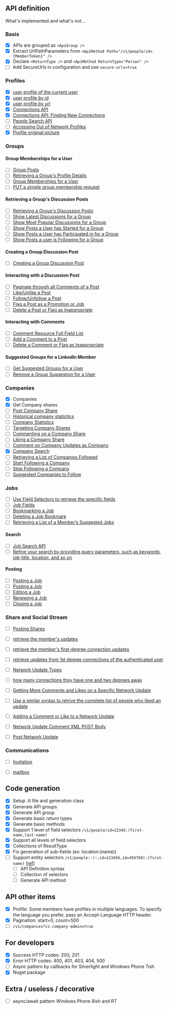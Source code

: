 
API definition
---------------------------------

What's implemented and what's not...

### Basis

- [x] APIs are grouped as `<ApiGroup />`  
- [x] Extract UrlPathParameters from `<ApiMethod Path="/v1/people/id={MemberToken}" />`  
- [x] Declare `<ReturnType />` and `<ApiMethod ReturnType="Person" />`
- [ ] Add SecureUrls in configuration and use `secure-urls=true`

### Profiles
  
- [x] [user profile of the current user](https://developer.linkedin.com/documents/profile-api)  
- [x] [user profile by id](https://developer.linkedin.com/documents/profile-api)  
- [x] [user profile by url](https://developer.linkedin.com/documents/profile-api)  
- [x] [Connections API](https://developer.linkedin.com/documents/connections-api)
- [x] [Connections API: Finding New Connections](https://developer.linkedin.com/documents/connections-api)
- [ ] [People Search API](https://developer.linkedin.com/documents/people-search-api)
- [ ] [Accessing Out of Network Profiles](https://developer.linkedin.com/documents/accessing-out-network-profiles)
- [x] [Profile original picture](http://stackoverflow.com/questions/6955647/getting-linkedin-profile-picture/6963184)

### Groups

#### Group Memberships for a User

- [ ] [Group Posts](https://developer.linkedin.com/documents/groups-api)
- [ ] [Retrieving a Group's Profile Details](https://developer.linkedin.com/documents/groups-api)
- [ ] [Group Memberships for a User](https://developer.linkedin.com/documents/groups-api)
- [ ] [PUT a simple group membership request](https://developer.linkedin.com/documents/groups-api)

####  Retrieving a Group's Discussion Posts

- [ ] [Retrieving a Group's Discussion Posts](https://developer.linkedin.com/documents/groups-api)
- [ ] [Show Latest Discussions for a Group](https://developer.linkedin.com/documents/groups-api)
- [ ] [Show Most Popular Discussions for a Group](https://developer.linkedin.com/documents/groups-api)
- [ ] [Show Posts a User has Started for a Group](https://developer.linkedin.com/documents/groups-api)
- [ ] [Show Posts a User has Participated in for a Group](https://developer.linkedin.com/documents/groups-api)
- [ ] [Show Posts a user is Following for a Group](https://developer.linkedin.com/documents/groups-api)

####  Creating a Group Discussion Post

- [ ] [Creating a Group Discussion Post](https://developer.linkedin.com/documents/groups-api)

####  Interacting with a Discussion Post

- [ ] [Paginate through all Comments of a Post](https://developer.linkedin.com/documents/groups-api)
- [ ] [Like/Unlike a Post](https://developer.linkedin.com/documents/groups-api)
- [ ] [Follow/Unfollow a Post](https://developer.linkedin.com/documents/groups-api)
- [ ] [Flag a Post as a Promotion or Job](https://developer.linkedin.com/documents/groups-api)
- [ ] [Delete a Post or Flag as Inappropriate](https://developer.linkedin.com/documents/groups-api)

####  Interacting with Comments

- [ ] [Comment Resource Full Field List](https://developer.linkedin.com/documents/groups-api)
- [ ] [Add a Comment to a Post](https://developer.linkedin.com/documents/groups-api)
- [ ] [Delete a Comment or Flag as Inappropriate](https://developer.linkedin.com/documents/groups-api)

####  Suggested Groups for a LinkedIn Member

- [ ] [Get Suggested Groups for a User](https://developer.linkedin.com/documents/groups-api)
- [ ] [Remove a Group Suggestion for a User](https://developer.linkedin.com/documents/groups-api)

### Companies

- [x] Companies  
- [x] Get Company shares
- [ ] [Post Company Share](https://developer.linkedin.com/creating-company-shares)  
- [ ] [Historical company statictics](https://developer.linkedin.com/historical-company-statistics)  
- [ ] [Company Statistics](https://developer.linkedin.com/company-statistics)
- [ ] [Targeting Company Shares](https://developer.linkedin.com/documents/targeting-company-shares)
- [ ] [Commenting on a Company Share](https://developer.linkedin.com/documents/commenting-and-liking-company-share)
- [ ] [Liking a Company Share](https://developer.linkedin.com/documents/commenting-and-liking-company-share)
- [ ] [Comment on Company Updates as Company](https://developer.linkedin.com/documents/commenting-and-liking-company-share)
- [x] [Company Search](https://developer.linkedin.com/documents/company-search)
- [ ] [Retrieving a List of Companies Followed](https://developer.linkedin.com/documents/company-follow-and-suggestions)
- [ ] [Start Following a Company](https://developer.linkedin.com/documents/company-follow-and-suggestions)
- [ ] [Stop Following a Company](https://developer.linkedin.com/documents/company-follow-and-suggestions)
- [ ] [Suggested Companies to Follow](https://developer.linkedin.com/documents/company-follow-and-suggestions)

### Jobs

- [ ] [Use Field Selectors to retrieve the specific fields](https://developer.linkedin.com/documents/job-lookup-api-and-fields)
- [ ] [Job Fields](https://developer.linkedin.com/documents/job-fields)
- [ ] [Bookmarking a Job](https://developer.linkedin.com/documents/job-bookmarks-and-suggestions)
- [ ] [Deleting a Job Bookmark](https://developer.linkedin.com/documents/job-bookmarks-and-suggestions)
- [ ] [Retrieving a List of a Member’s Suggested Jobs](https://developer.linkedin.com/documents/job-bookmarks-and-suggestions)

#### Search

- [ ] [Job Search API](https://developer.linkedin.com/documents/job-search-api)
- [ ] [Refine your search by providing query parameters, such as keywords, job-title, location, and so on](https://developer.linkedin.com/documents/job-search-api)

#### Posting

- [ ] [Posting a Job](https://developer.linkedin.com/documents/code-sample-posting-job-c)
- [ ] [Posting a Job](https://developer.linkedin.com/documents/posting-job)
- [ ] [Editing a Job](https://developer.linkedin.com/documents/editing-job)
- [ ] [Renewing a Job](https://developer.linkedin.com/documents/renewing-job)
- [ ] [Closing a Job](https://developer.linkedin.com/documents/closing-job)

### Share and Social Stream

- [ ] [Posting Shares](https://developer.linkedin.com/documents/share-api)
- [ ] [retrieve the member's updates](https://developer.linkedin.com/documents/get-network-updates-and-statistics-api)
- [ ] [retrieve the member's first-degree connection updates](https://developer.linkedin.com/documents/get-network-updates-and-statistics-api)
- [ ] [retrieve updates from 1st degree connections of the authenticated user](https://developer.linkedin.com/documents/get-network-updates-and-statistics-api)
- [ ] [Network Update Types](https://developer.linkedin.com/documents/get-network-updates-and-statistics-api)
- [ ] [how many connections they have one and two degrees away](https://developer.linkedin.com/documents/get-network-updates-and-statistics-api)

- [ ] [Getting More Comments and Likes on a Specific Network Update](https://developer.linkedin.com/documents/commenting-reading-comments-and-likes-network-updates)
- [ ] [Use a similar syntax to retrive the complete list of people who liked an update](https://developer.linkedin.com/documents/commenting-reading-comments-and-likes-network-updates)
- [ ] [Adding a Comment or Like to a Network Update](https://developer.linkedin.com/documents/commenting-reading-comments-and-likes-network-updates)
- [ ] [Network Update Comment XML POST Body](https://developer.linkedin.com/documents/commenting-reading-comments-and-likes-network-updates)

- [ ] [Post Network Update](https://developer.linkedin.com/documents/post-network-update)

### Communications

- [ ] [Invitation ](https://developer.linkedin.com/documents/invitation-api)

- [ ] [mailbox](https://developer.linkedin.com/documents/messaging-between-connections-api)

Code generation
---------------------------------

- [x] Setup .tt file and generation class  
- [x] Generate API groups  
- [x] Generate API group  
- [x] Generate basic return types  
- [x] Generate basic methods  
- [x] Support 1 level of field selectors `/v1/people/id=12345:(first-name,last-name)`  
- [x] Support all levels of field selectors   
- [x] Collections of ResultType  
- [x] Fix generation of sub-fields (ex: location:(name))  
- [ ] Support entity selectors `/v1/people::(~,id=123456,id=456789):(first-name)` ([ref](https://developer.linkedin.com/documents/field-selectors))  
    - [ ] API Definition syntax
    - [ ] Collection of selectors
    - [ ] Generate API method

API other items
---------------------------------

- [x] Profile: Some members have profiles in multiple languages. To specify the language you prefer, pass an Accept-Language HTTP header.  
- [x] Pagination: start=0, count=500  
- [ ] `/v1/companies?is-company-admin=true`  

For developers
---------------------------------

- [x] Success HTTP codes: 200, 201  
- [x] Error HTTP codes: 400, 401, 403, 404, 500  
- [ ] Async pattern by callbacks for Silverlight and Windows Phone 7ish  
- [x] Nuget package

Extra / useless / decorative
---------------------------------

- [ ] async/await pattern Windows Phone 8ish and RT  


